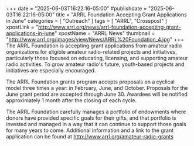 +++
date = "2025-06-03T16:22:16-05:00"
#publishdate = "2025-06-03T16:22:16-05:00"
title = "ARRL Foundation Accepting Grant Applications in June"
categories = [ "Outreach" ]
tags = [ "ARRL", "Crosspost" ]
xpostLink = "http://www.arrl.org/news/arrl-foundation-accepting-grant-applications-in-june"
xpostName = "ARRL News"
thumbnail = "http://www.arrl.org/images/view/News/ARRL%20Foundation_4.jpg"
+++
The ARRL Foundation is accepting grant applications from amateur
radio organizations for eligible amateur radio-related projects and
initiatives, particularly those focused on educating, licensing, and
supporting amateur radio activities. To grow amateur radio's future,
youth-based projects and initiatives are especially encouraged.
<!--more-->

The ARRL Foundation grants program accepts proposals on a cyclical
model three times a year: in February, June, and October. Proposals for
the June grant period are accepted through June 30. Awardees will be
notified approximately 1 month after the closing of each cycle.

The ARRL Foundation carefully manages a portfolio of endowments
where donors have provided specific goals for their gifts, and
that portfolio is invested and managed in a way that it can
continue to support those goals for many years to come. Additional
information and a link to the grant application can be found at
http://www.arrl.org/amateur-radio-grants
